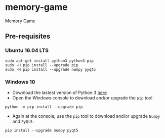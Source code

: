 # memory-game
Memory Game

## Pre-requisites

### Ubuntu 16.04 LTS
```
sudo apt-get install python3 python3-pip
sudo -H pip install --upgrade pip
sudo -H pip install --upgrade numpy pyqt5
```

### Windows 10
- Download the lastest version of Python 3 [here](https://www.python.org/downloads/)
- Open the Windows console to download and/or upgrade the `pip` tool:    
```
python -m pip install --upgrade pip
```     
- Again at the console, use the `pip` tool to download and/or upgrade `Numpy` and `PyQt5`:     
```
pip install --upgrade numpy pyqt5
